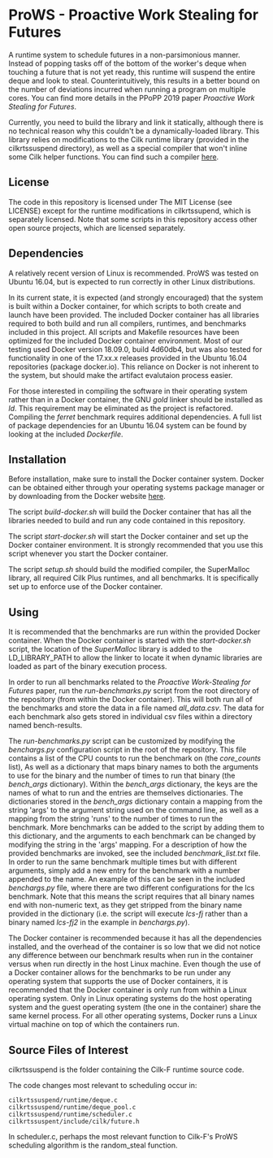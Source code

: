 # ProWS - Proactive Work Stealing for Futures
A runtime system to schedule futures in a non-parsimonious manner.
Instead of popping tasks off of the bottom of the worker's deque
when touching a future that is not yet ready, this runtime will
suspend the entire deque and look to steal. Counterintuitively,
this results in a better bound on the number of deviations incurred
when running a program on multiple cores. You can find more details
in the PPoPP 2019 paper *Proactive Work Stealing for Futures*.

Currently, you need to build the library and link it statically,
although there is no technical reason why this couldn't be a
dynamically-loaded library. This library relies on modifications to
the Cilk runtime library (provided in the cilkrtssuspend directory),
as well as a special compiler that won't inline some Cilk helper
functions. You can find such a compiler
[here](https://gitlab.com/wustl-pctg-pub/llvm-cilk).

## License

The code in this repository is licensed under The MIT License (see
LICENSE) except for the runtime modifications in cilkrtssupend, which
is separately licensed. Note that some scripts in this repository
access other open source projects, which are licensed separately.

## Dependencies

A relatively recent version of Linux is recommended. ProWS was tested
on Ubuntu 16.04, but is expected to run correctly in other Linux
distributions.

In its current state, it is expected (and strongly encouraged) that the
system is built within a Docker container, for which scripts to both
create and launch have been provided. The included Docker container has
all libraries required to both build and run all compilers, runtimes,
and benchmarks included in this project. All scripts and Makefile resources
have been optimized for the included Docker container environment. Most
of our testing used Docker version 18.09.0, build 4d60db4, but was also
tested for functionality in one of the 17.xx.x releases provided in the
Ubuntu 16.04 repositories (package docker.io). This reliance on Docker is
not inherent to the system, but should make the artifact evalutaion process
easier.

For those interested in compiling the software in their operating system
rather than in a Docker container, the GNU _gold_ linker should be
installed as _ld_. This requirement may be eliminated as the project is
refactored. Compiling the _ferret_ benchmark requires additional dependencies.
A full list of package dependencies for an Ubuntu 16.04 system can be found by
looking at the included _Dockerfile_.

## Installation

Before installation, make sure to install the Docker container system. Docker
can be obtained either through your operating systems package manager or by
downloading from the Docker website
[here](https://store.docker.com/search?type=edition&offering=community&operating_system=linux).

The script _build-docker.sh_ will build the Docker container that has
all the libraries needed to build and run any code contained in this
repository.

The script _start-docker.sh_ will start the Docker container and set up
the Docker container environment. It is strongly recommended that you use
this script whenever you start the Docker container.

The script _setup.sh_ should build the modified compiler, the SuperMalloc
library, all required Cilk Plus runtimes, and all benchmarks.
It is specifically set up to enforce use of the Docker container.

## Using

It is recommended that the benchmarks are run within the provided Docker
container. When the Docker container is started with the _start-docker.sh_
script, the location of the _SuperMalloc_ library is added to the
LD\_LIBRARY\_PATH to allow the linker to locate it when dynamic libraries are
loaded as part of the binary execution process.

In order to run all benchmarks related to the *Proactive Work-Stealing for Futures*
paper, run the _run-benchmarks.py_ script from the root directory of the
repository (from within the Docker container). This will both run all of the
benchmarks and store the data in a file named _all\_data.csv_. The data for each
benchmark also gets stored in individual csv files within a directory named
bench-results.

The _run-benchmarks.py_ script can be customized by modifying the _benchargs.py_
configuration script in the root of the repository. This file contains a list of
the CPU counts to run the benchmark on (the _core\_counts_ list), As well as a
dictionary that maps binary names to both the arguments to use for the binary and
the number of times to run that binary (the _bench\_args_ dictionary). Within the
_bench\_args_ dictionary, the keys are the names of what to run and the entries 
are themselves dictionaries. The dictionaries stored in the _bench\_args_
dictionary contain a mapping from the string 'args' to the argument string used
on the command line, as well as a mapping from the string 'runs' to the number
of times to run the benchmark. More benchmarks can be added to the script by
adding them to this dictionary, and the arguments to each benchmark can be
changed by modifying the string in the 'args' mapping. For a description of how
the provided benchmarks are invoked, see the included _benchmark\_list.txt_ file.
In order to run the same benchmark multiple times but with different arguments,
simply add a new entry for the benchmark with a number appended to the name. An
example of this can be seen in the included _benchargs.py_ file, where there are
two different configurations for the lcs benchmark. Note that this means the
script requires that all binary names end with non-numeric text, as they get
stripped from the binary name provided in the dictionary (i.e. the script will
execute _lcs-fj_ rather than a binary named _lcs-fj2_ in the example in
_benchargs.py_).

The Docker container is recommended because it has all the dependencies
installed, and the overhead of the container is so low that we did not
notice any difference between our benchmark results when run in the
container versus when run directly in the host Linux machine. Even though
the use of a Docker container allows for the benchmarks to be run under
any operating system that supports the use of Docker containers, it is
recommended that the Docker container is only run from within a Linux
operating system. Only in Linux operating systems do the host operating
system and the guest operating system (the one in the container) share
the same kernel process. For all other operating systems, Docker runs
a Linux virtual machine on top of which the containers run.

## Source Files of Interest

cilkrtssuspend is the folder containing the Cilk-F runtime source code.

The code changes most relevant to scheduling occur in:

    cilkrtssuspend/runtime/deque.c
    cilkrtssuspend/runtime/deque_pool.c
    cilkrtssuspend/runtime/scheduler.c
    cilkrtssuspent/include/cilk/future.h

In scheduler.c, perhaps the most relevant function to Cilk-F's ProWS scheduling
algorithm is the random_steal function.